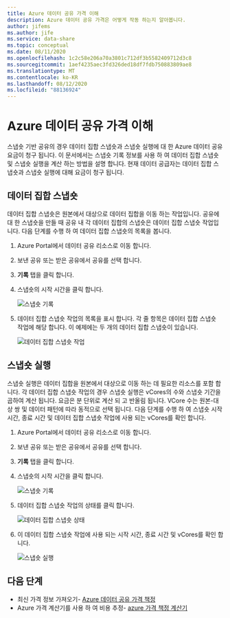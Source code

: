 ```yaml
---
title: Azure 데이터 공유 가격 이해
description: Azure 데이터 공유 가격은 어떻게 작동 하는지 알아봅니다.
author: jifems
ms.author: jife
ms.service: data-share
ms.topic: conceptual
ms.date: 08/11/2020
ms.openlocfilehash: 1c2c58e206a70a3801c712df3b5582409712d3c8
ms.sourcegitcommit: 1aef4235aec3fd326ded18df7fdb750883809ae8
ms.translationtype: MT
ms.contentlocale: ko-KR
ms.lasthandoff: 08/12/2020
ms.locfileid: "88136924"
---
```

# <a name="understand-azure-data-share-pricing"></a>Azure 데이터 공유 가격 이해

스냅숏 기반 공유의 경우 데이터 집합 스냅숏과 스냅숏 실행에 대 한 Azure 데이터 공유 요금이 청구 됩니다. 이 문서에서는 스냅숏 기록 정보를 사용 하 여 데이터 집합 스냅숏 및 스냅숏 실행을 계산 하는 방법을 설명 합니다. 현재 데이터 공급자는 데이터 집합 스냅숏과 스냅숏 실행에 대해 요금이 청구 됩니다.

## <a name="dataset-snapshot"></a>데이터 집합 스냅숏

데이터 집합 스냅숏은 원본에서 대상으로 데이터 집합을 이동 하는 작업입니다. 공유에 대 한 스냅숏을 만들 때 공유 내 각 데이터 집합의 스냅숏은 데이터 집합 스냅숏 작업입니다. 다음 단계를 수행 하 여 데이터 집합 스냅숏의 목록을 봅니다. 

1. Azure Portal에서 데이터 공유 리소스로 이동 합니다.

1. 보낸 공유 또는 받은 공유에서 공유를 선택 합니다.

1. **기록** 탭을 클릭 합니다.

1. 스냅숏의 시작 시간을 클릭 합니다.
 
    ![스냅숏 기록](./media/concepts/concepts-pricing/pricing-snapshot-history.png "스냅숏 기록") 

1. 데이터 집합 스냅숏 작업의 목록을 표시 합니다. 각 줄 항목은 데이터 집합 스냅숏 작업에 해당 합니다. 이 예제에는 두 개의 데이터 집합 스냅숏이 있습니다.

    ![데이터 집합 스냅숏 작업](./media/concepts/concepts-pricing/pricing-dataset-snapshot.png "데이터 집합 스냅숏 작업")

## <a name="snapshot-execution"></a>스냅숏 실행

스냅숏 실행은 데이터 집합을 원본에서 대상으로 이동 하는 데 필요한 리소스를 포함 합니다. 각 데이터 집합 스냅숏 작업의 경우 스냅숏 실행은 vCores의 수와 스냅숏 기간을 곱하여 계산 됩니다. 요금은 분 단위로 계산 되 고 반올림 됩니다. VCore 수는 원본-대상 쌍 및 데이터 패턴에 따라 동적으로 선택 됩니다. 다음 단계를 수행 하 여 스냅숏 시작 시간, 종료 시간 및 데이터 집합 스냅숏 작업에 사용 되는 vCores를 확인 합니다.

1. Azure Portal에서 데이터 공유 리소스로 이동 합니다.

1. 보낸 공유 또는 받은 공유에서 공유를 선택 합니다.

1. **기록** 탭을 클릭 합니다.

1. 스냅숏의 시작 시간을 클릭 합니다.

    ![스냅숏 기록](./media/concepts/concepts-pricing/pricing-snapshot-history.png "스냅숏 기록") 

1. 데이터 집합 스냅숏 작업의 상태를 클릭 합니다.

    ![데이터 집합 스냅숏 상태](./media/concepts/concepts-pricing/pricing-snapshot-status.png "데이터 집합 스냅숏 상태")

1. 이 데이터 집합 스냅숏 작업에 사용 되는 시작 시간, 종료 시간 및 vCores를 확인 합니다. 

    ![스냅숏 실행](./media/concepts/concepts-pricing/pricing-snapshot-execution.png "스냅숏 실행")

## <a name="next-steps"></a>다음 단계

- 최신 가격 정보 가져오기- [Azure 데이터 공유 가격 책정](https://azure.microsoft.com/pricing/details/data-share/)
- Azure 가격 계산기를 사용 하 여 비용 추정- [azure 가격 책정 계산기](https://azure.microsoft.com/pricing/calculator/)
